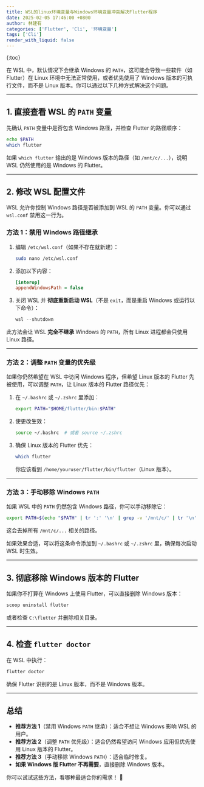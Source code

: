 ```yaml
---
title: WSL的linux环境变量与Windows环境变量冲突解决Flutter程序
date: 2025-02-05 17:46:00 +0800
author: 林建有
categories: ['Flutter', 'Cli', '环境变量']
tags: ['Cli']
render_with_liquid: false
---
```


{:toc}

在 WSL 中，默认情况下会继承 Windows 的 `PATH`，这可能会导致一些软件（如 Flutter）在 Linux 环境中无法正常使用，或者优先使用了 Windows 版本的可执行文件，而不是 Linux 版本。你可以通过以下几种方式解决这个问题。

---

## **1. 直接查看 WSL 的 `PATH` 变量**

先确认 `PATH` 变量中是否包含 Windows 路径，并检查 Flutter 的路径顺序：

```sh
echo $PATH
which flutter
```

如果 `which flutter` 输出的是 Windows 版本的路径（如 `/mnt/c/...`），说明 WSL 仍然使用的是 Windows 的 Flutter。

---

## **2. 修改 WSL 配置文件**

WSL 允许你控制 Windows 路径是否被添加到 WSL 的 `PATH` 变量。你可以通过 `wsl.conf` 禁用这一行为。

### **方法 1：禁用 Windows 路径继承**

1. 编辑 `/etc/wsl.conf`（如果不存在就新建）：
   ```sh
   sudo nano /etc/wsl.conf
   ```
2. 添加以下内容：
   ```ini
   [interop]
   appendWindowsPath = false
   ```
3. 关闭 WSL 并 **彻底重新启动 WSL**（不是 `exit`，而是重启 Windows 或运行以下命令）：
   ```powershell
   wsl --shutdown
   ```

此方法会让 WSL **完全不继承** Windows 的 `PATH`，所有 Linux 进程都会只使用 Linux 路径。

---

### **方法 2：调整 `PATH` 变量的优先级**

如果你仍然希望在 WSL 中访问 Windows 程序，但希望 Linux 版本的 Flutter 先被使用，可以调整 `PATH`，让 Linux 版本的 Flutter 路径优先：

1. 在 `~/.bashrc` 或 `~/.zshrc` 里添加：
   ```sh
   export PATH="$HOME/flutter/bin:$PATH"
   ```
2. 使更改生效：
   ```sh
   source ~/.bashrc  # 或者 source ~/.zshrc
   ```
3. 确保 Linux 版本的 Flutter 优先：
   ```sh
   which flutter
   ```
   你应该看到 `/home/youruser/flutter/bin/flutter`（Linux 版本）。

---

### **方法 3：手动移除 Windows `PATH`**

如果 WSL 中的 `PATH` 仍然包含 Windows 路径，你可以手动移除它：

```sh
export PATH=$(echo "$PATH" | tr ':' '\n' | grep -v '/mnt/c/' | tr '\n' ':')
```

这会去掉所有 `/mnt/c/...` 相关的路径。

如果效果合适，可以将这条命令添加到 `~/.bashrc` 或 `~/.zshrc` 里，确保每次启动 WSL 时生效。

---

## **3. 彻底移除 Windows 版本的 Flutter**

如果你不打算在 Windows 上使用 Flutter，可以直接删除 Windows 版本：

```powershell
scoop uninstall flutter
```

或者检查 `C:\flutter` 并删除相关目录。

---

## **4. 检查 `flutter doctor`**

在 WSL 中执行：

```sh
flutter doctor
```

确保 Flutter 识别的是 Linux 版本，而不是 Windows 版本。

---

## **总结**

- **推荐方法 1**（禁用 Windows `PATH` 继承）：适合不想让 Windows 影响 WSL 的用户。
- **推荐方法 2**（调整 `PATH` 优先级）：适合仍然希望访问 Windows 应用但优先使用 Linux 版本的 Flutter。
- **推荐方法 3**（手动移除 Windows `PATH`）：适合临时修复。
- **如果 Windows 版 Flutter 不再需要**，直接删除 Windows 版本。

你可以试试这些方法，看哪种最适合你的需求！ 🚀
